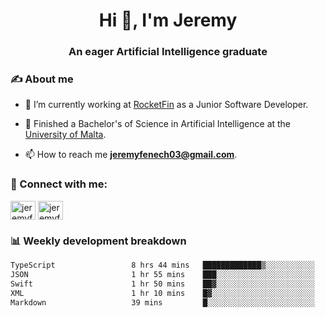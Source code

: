 <h1 align="center">Hi 👋, I'm Jeremy</h1>
<h3 align="center">An eager Artificial Intelligence graduate</h3>

<h3 align="left">✍ About me</h3>

- 🔭 I’m currently working at [RocketFin](https://rocketfin.co) as a Junior Software Developer.

- 🌱 Finished a Bachelor's of Science in Artificial Intelligence at the [University of Malta](https://www.linkedin.com/school/university-of-malta/).

- 📫 How to reach me **jeremyfenech03@gmail.com**.

<h3 align="left">🔗 Connect with me:</h3>
<p align="left">
<a href="https://linkedin.com/in/jeremyfenech" target="blank"><img align="center" src="https://raw.githubusercontent.com/rahuldkjain/github-profile-readme-generator/master/src/images/icons/Social/linked-in-alt.svg" alt="jeremyfenech" height="30" width="40" /></a>
<a href="https://www.leetcode.com/jeremyfen" target="blank"><img align="center" src="https://raw.githubusercontent.com/rahuldkjain/github-profile-readme-generator/master/src/images/icons/Social/leet-code.svg" alt="jeremyfen" height="30" width="40" /></a>
</p>


<h3 align="left">📊 Weekly development breakdown</h3>

<!--START_SECTION:waka-->

```txt
TypeScript                 8 hrs 44 mins   █████████████▒░░░░░░░░░░░   53.04 %
JSON                       1 hr 55 mins    ███░░░░░░░░░░░░░░░░░░░░░░   11.66 %
Swift                      1 hr 50 mins    ██▓░░░░░░░░░░░░░░░░░░░░░░   11.14 %
XML                        1 hr 10 mins    █▓░░░░░░░░░░░░░░░░░░░░░░░   07.09 %
Markdown                   39 mins         █░░░░░░░░░░░░░░░░░░░░░░░░   04.01 %
```

<!--END_SECTION:waka-->
